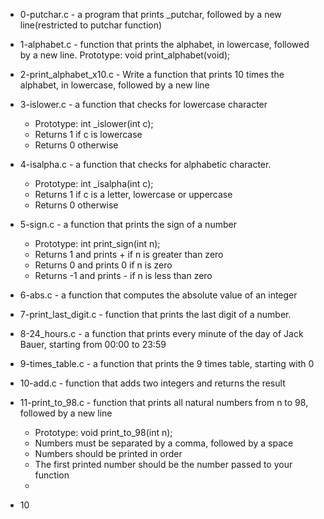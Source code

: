   - 0-putchar.c - a program that prints _putchar, followed by a new line(restricted to putchar function)

  - 1-alphabet.c -  function that prints the alphabet, in lowercase, followed by a new line. Prototype: void print_alphabet(void);

  - 2-print_alphabet_x10.c - Write a function that prints 10 times the alphabet, in lowercase, followed by a new line

  - 3-islower.c - a function that checks for lowercase character
    - Prototype: int _islower(int c);
    - Returns 1 if c is lowercase
    - Returns 0 otherwise
  - 4-isalpha.c - a function that checks for alphabetic character.
    - Prototype: int _isalpha(int c);
    - Returns 1 if c is a letter, lowercase or uppercase
    - Returns 0 otherwise

  - 5-sign.c - a function that prints the sign of a number
    - Prototype: int print_sign(int n);
    - Returns 1 and prints + if n is greater than zero
    - Returns 0 and prints 0 if n is zero
    - Returns -1 and prints - if n is less than zero
   
 - 6-abs.c - a function that computes the absolute value of an integer
 
 - 7-print_last_digit.c -  function that prints the last digit of a number.
 
 - 8-24_hours.c -  a function that prints every minute of the day of Jack Bauer, starting from 00:00 to 23:59
 - 9-times_table.c - a function that prints the 9 times table, starting with 0
 - 10-add.c -  function that adds two integers and returns the result
 - 11-print_to_98.c -  function that prints all natural numbers from n to 98, followed by a new line
    - Prototype: void print_to_98(int n);
    - Numbers must be separated by a comma, followed by a space
    - Numbers should be printed in order
    - The first printed number should be the number passed to your function
    - 
 - 10
